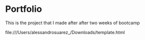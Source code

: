 # Portfolio
This is the project that I made after after two weeks of bootcamp

file:///Users/alessandrosuarez_/Downloads/template.html
